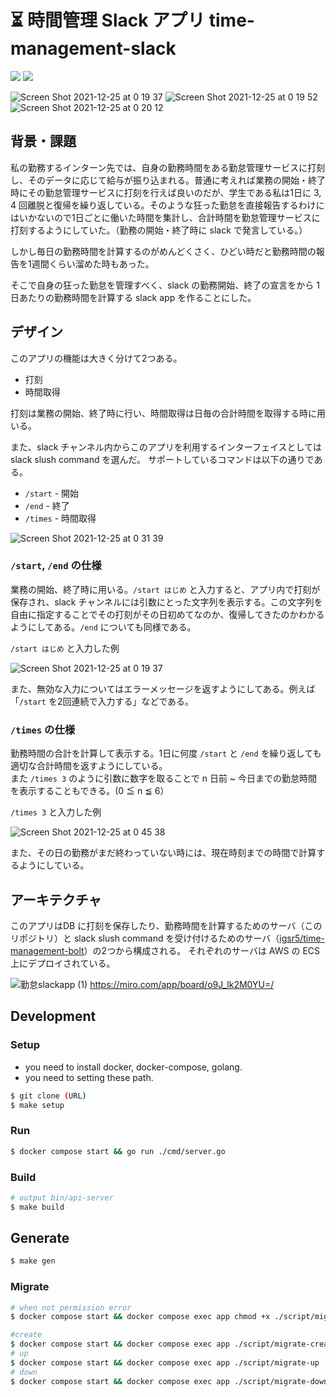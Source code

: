 # ⏳ 時間管理 Slack アプリ time-management-slack
![](https://github.com/igsr5/time-management-go/workflows/Build%20and%20Push/badge.svg)
![](https://img.shields.io/badge/license-MIT-green)

![Screen Shot 2021-12-25 at 0 19 37](https://user-images.githubusercontent.com/66525257/147361800-31611653-fde8-47c5-afb1-1ccdbaf9eecf.png)
![Screen Shot 2021-12-25 at 0 19 52](https://user-images.githubusercontent.com/66525257/147361804-2eabf20d-40d7-4d2c-876f-7681e71cb651.png)
![Screen Shot 2021-12-25 at 0 20 12](https://user-images.githubusercontent.com/66525257/147361819-72f3954c-081b-4d9f-8ecb-56bd4eae0650.png)



## 背景・課題
私の勤務するインターン先では、自身の勤務時間をある勤怠管理サービスに打刻し、そのデータに応じて給与が振り込まれる。普通に考えれば業務の開始・終了時にその勤怠管理サービスに打刻を行えば良いのだが、学生である私は1日に 3, 4 回離脱と復帰を繰り返している。そのような狂った勤怠を直接報告するわけにはいかないので1日ごとに働いた時間を集計し、合計時間を勤怠管理サービスに打刻するようにしていた。（勤務の開始・終了時に slack で発言している。）

しかし毎日の勤務時間を計算するのがめんどくさく、ひどい時だと勤務時間の報告を1週間くらい溜めた時もあった。

そこで自身の狂った勤怠を管理すべく、slack の勤務開始、終了の宣言をから 1 日あたりの勤務時間を計算する slack app を作ることにした。


## デザイン
このアプリの機能は大きく分けて2つある。

- 打刻
- 時間取得

打刻は業務の開始、終了時に行い、時間取得は日毎の合計時間を取得する時に用いる。

また、slack チャンネル内からこのアプリを利用するインターフェイスとしては slack slush command を選んだ。
サポートしているコマンドは以下の通りである。

- `/start` - 開始
- `/end` - 終了
- `/times` - 時間取得

![Screen Shot 2021-12-25 at 0 31 39](https://user-images.githubusercontent.com/66525257/147362282-908b9741-d9f9-4f13-af2d-22a0f46e6bbe.png)

### `/start`, `/end` の仕様
業務の開始、終了時に用いる。`/start はじめ` と入力すると、アプリ内で打刻が保存され、slack チャンネルには引数にとった文字列を表示する。この文字列を自由に指定することでその打刻がその日初めてなのか、復帰してきたのかわかるようにしてある。`/end` についても同様である。

`/start はじめ` と入力した例

![Screen Shot 2021-12-25 at 0 19 37](https://user-images.githubusercontent.com/66525257/147361800-31611653-fde8-47c5-afb1-1ccdbaf9eecf.png)

また、無効な入力についてはエラーメッセージを返すようにしてある。例えば「`/start` を2回連続で入力する」などである。

### `/times` の仕様
勤務時間の合計を計算して表示する。1日に何度 `/start` と `/end` を繰り返しても適切な合計時間を返すようにしている。  
また `/times 3` のように引数に数字を取ることで n 日前 ~ 今日までの勤怠時間を表示することもできる。(0 ≦ n ≦ 6）

`/times 3` と入力した例

![Screen Shot 2021-12-25 at 0 45 38](https://user-images.githubusercontent.com/66525257/147362898-58afe733-0c41-497b-9eaa-42a986699d7c.png)

また、その日の勤務がまだ終わっていない時には、現在時刻までの時間で計算するようにしている。

## アーキテクチャ
このアプリはDB に打刻を保存したり、勤務時間を計算するためのサーバ（このリポジトリ）と slack slush command を受け付けるためのサーバ（[igsr5/time-management-bolt](https://github.com/igsr5/time-management-bolt)）の2つから構成される。
それぞれのサーバは AWS の ECS 上にデプロイされている。

![勤怠slackapp (1)](https://user-images.githubusercontent.com/66525257/147362062-970befb5-9e13-4a05-b457-7e5118925220.jpg)
https://miro.com/app/board/o9J_lk2M0YU=/


## Development
### Setup
- you need to install docker, docker-compose, golang.
- you need to setting these path.
```sh
$ git clone (URL)
$ make setup
```

### Run
```sh
$ docker compose start && go run ./cmd/server.go
```

### Build
```sh
# output bin/api-server
$ make build
```

## Generate
```sh
$ make gen
```

### Migrate
```sh
# when not permission error
$ docker compose start && docker compose exec app chmod +x ./script/migrate-XX

#create
$ docker compose start && docker compose exec app ./script/migrate-create XXXXXX
# up
$ docker compose start && docker compose exec app ./script/migrate-up
# down
$ docker compose start && docker compose exec app ./script/migrate-down
```
